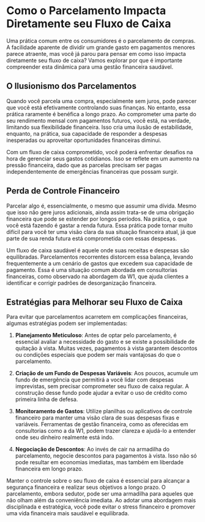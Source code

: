 # Como o Parcelamento Impacta Diretamente seu Fluxo de Caixa

Uma prática comum entre os consumidores é o parcelamento de compras. A facilidade aparente de dividir um grande gasto em pagamentos menores parece atraente, mas você já parou para pensar em como isso impacta diretamente seu fluxo de caixa? Vamos explorar por que é importante compreender esta dinâmica para uma gestão financeira saudável.

## O Ilusionismo dos Parcelamentos

Quando você parcela uma compra, especialmente sem juros, pode parecer que você está efetivamente controlando suas finanças. No entanto, essa prática raramente é benéfica a longo prazo. Ao comprometer uma parte do seu rendimento mensal com pagamentos futuros, você está, na verdade, limitando sua flexibilidade financeira. Isso cria uma ilusão de estabilidade, enquanto, na prática, sua capacidade de responder a despesas inesperadas ou aproveitar oportunidades financeiras diminui.

Com um fluxo de caixa comprometido, você poderá enfrentar desafios na hora de gerenciar seus gastos cotidianos. Isso se reflete em um aumento na pressão financeira, dado que as parcelas precisam ser pagas independentemente de emergências financeiras que possam surgir.

## Perda de Controle Financeiro

Parcelar algo é, essencialmente, o mesmo que assumir uma dívida. Mesmo que isso não gere juros adicionais, ainda assim trata-se de uma obrigação financeira que pode se estender por longos períodos. Na prática, o que você está fazendo é gastar a renda futura. Essa prática pode tornar muito difícil para você ter uma visão clara da sua situação financeira atual, já que parte de sua renda futura está comprometida com essas despesas.

Um fluxo de caixa saudável é aquele onde suas receitas e despesas são equilibradas. Parcelamentos recorrentes distorcem essa balança, levando frequentemente a um cenário de gastos que excedem sua capacidade de pagamento. Essa é uma situação comum abordada em consultorias financeiras, como observado na abordagem da W1, que ajuda clientes a identificar e corrigir padrões de desorganização financeira.

## Estratégias para Melhorar seu Fluxo de Caixa

Para evitar que parcelamentos acarretem em complicações financeiras, algumas estratégias podem ser implementadas:

1. **Planejamento Meticuloso**: Antes de optar pelo parcelamento, é essencial avaliar a necessidade do gasto e se existe a possibilidade de quitação à vista. Muitas vezes, pagamentos à vista garantem descontos ou condições especiais que podem ser mais vantajosas do que o parcelamento.

2. **Criação de um Fundo de Despesas Variáveis**: Aos poucos, acumule um fundo de emergência que permitirá a você lidar com despesas imprevistas, sem precisar comprometer seu fluxo de caixa regular. A construção desse fundo pode ajudar a evitar o uso de crédito como primeira linha de defesa.

3. **Monitoramento de Gastos**: Utilize planilhas ou aplicativos de controle financeiro para manter uma visão clara de suas despesas fixas e variáveis. Ferramentas de gestão financeira, como as oferecidas em consultorias como a da W1, podem trazer clareza e ajudá-lo a entender onde seu dinheiro realmente está indo.

4. **Negociação de Descontos**: Ao invés de cair na armadilha do parcelamento, negocie descontos para pagamentos à vista. Isso não só pode resultar em economias imediatas, mas também em liberdade financeira em longo prazo.

Manter o controle sobre o seu fluxo de caixa é essencial para alcançar a segurança financeira e realizar seus objetivos a longo prazo. O parcelamento, embora sedutor, pode ser uma armadilha para aqueles que não olham além da conveniência imediata. Ao adotar uma abordagem mais disciplinada e estratégica, você pode evitar o stress financeiro e promover uma vida financeira mais saudável e equilibrada.